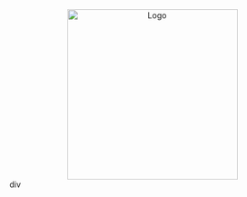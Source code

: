 <div align="center">
<a href="https://github.com/midudev/la-velada-web-oficial">
  <img width="300px" src="./public/img/drawn-x-logo.webp" alt="Logo" width="800" />
</a>
</div>div
